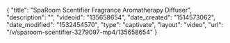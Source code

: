 {
    "title": "SpaRoom Scentifier Fragrance Aromatherapy Diffuser",
    "description": "",
    "videoid": "135658654",
    "date_created": "1514573062",
    "date_modified": "1532454570",
    "type": "captivate",
    "layout": "video",
    "url": "\/v\/sparoom-scentifier-3279097-mp4\/135658654"
}